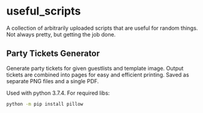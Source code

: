 # useful_scripts

A collection of arbitrarily uploaded scripts that are useful for random things. Not always pretty, but getting the job done.

## Party Tickets Generator

Generate party tickets for given guestlists and template image. Output tickets are combined into pages for easy and efficient printing. Saved as separate PNG files and a single PDF.

Used with python 3.7.4. For required libs:

```bash
python -m pip install pillow
```